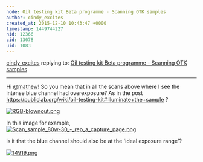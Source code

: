 ```yaml
---
node: Oil testing kit Beta programme - Scanning OTK samples
author: cindy_excites
created_at: 2015-12-10 10:43:47 +0000
timestamp: 1449744227
nid: 12366
cid: 13078
uid: 1083
---
```




[cindy_excites](../profile/cindy_excites) replying to: [Oil testing kit Beta programme - Scanning OTK samples](../notes/Cindy_ExCites/11-04-2015/oil-testing-kit-beta-programme-scanning-otk-samples)

----
Hi [@mathew](/profile/mathew)! So you mean that in all the scans above where I see the intense blue channel had overexposure?
As in the post https://publiclab.org/wiki/oil-testing-kit#Illuminate+the+sample ?

[![RGB-blownout.png](//i.publiclab.org/system/images/photos/000/013/258/medium/RGB-blownout.png)](//i.publiclab.org/system/images/photos/000/013/258/original/RGB-blownout.png)

In this image for example,
[![Scan_sample_80w-30_-_rep_a_capture_page.png](//i.publiclab.org/system/images/photos/000/013/259/medium/Scan_sample_80w-30_-_rep_a_capture_page.png)](//i.publiclab.org/system/images/photos/000/013/259/original/Scan_sample_80w-30_-_rep_a_capture_page.png)

is it that the blue channel should also be at the 'ideal exposure range'?

[![14919.png](//i.publiclab.org/system/images/photos/000/013/260/medium/14919.png)](//i.publiclab.org/system/images/photos/000/013/260/original/14919.png)


